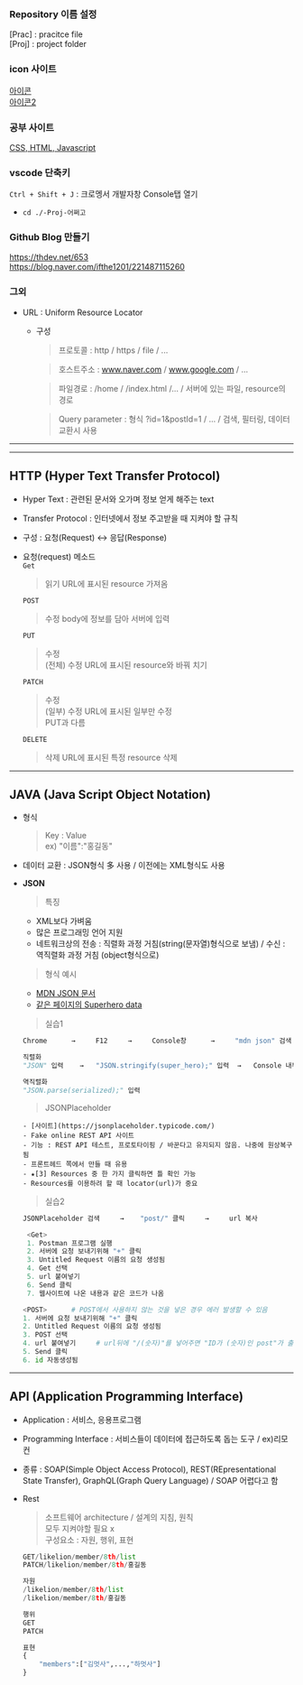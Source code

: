 ### Repository 이름 설정  
[Prac] : pracitce file  
[Proj] : project folder

### icon 사이트  
[아이콘](https://bite-sized-learning.tistory.com/145)  
[아이콘2](https://material.io/resources/icons/?style=baseline)  

### 공부 사이트  
[CSS, HTML, Javascript](https://ofcourse.kr/)  

### vscode 단축키  
`Ctrl + Shift + J` : 크로멩서 개발자창 Console탭 열기  
- `cd ./-Proj-어쩌고`  

### Github Blog 만들기  
https://thdev.net/653  
https://blog.naver.com/ifthe1201/221487115260  

### 그외  
- URL : Uniform Resource Locator  
  - 구성
    > 프로토콜 : http / https / file / ...  
    
    > 호스트주소 : www.naver.com / www.google.com / ...    
    
    > 파일경로 : /home / /index.html /... / 서버에 있는 파일, resource의 경로  
  
    > Query parameter : 형식 ?id=1&postId=1 / ... / 검색, 필터링, 데이터 교환시 사용  

- - -  
- - -  

## HTTP (Hyper Text Transfer Protocol)  
- Hyper Text : 관련된 문서와 오가며 정보 얻게 해주는 text  
- Transfer Protocol : 인터넷에서 정보 주고받을 때 지켜야 할 규칙  
- 구성 : 요청(Request) ↔ 응답(Response)  

- 요청(request) 메소드  
  `Get`  
    >  읽기 URL에 표시된 resource 가져옴  
    
  `POST`  
    > 수정 body에 정보를 담아 서버에 입력  
  
  `PUT`  
    > 수정  
    > (전체) 수정 URL에 표시된 resource와 바꿔 치기  
  
  `PATCH`  
    > 수정  
    > (일부) 수정 URL에 표시된 일부만 수정  
    > PUT과 다름  
  
  `DELETE`  
    > 삭제 URL에 표시된 특정 resource 삭제  
    
- - - 

## JAVA (Java Script Object Notation)  
- 형식  
  > Key : Value  
  > ex) "이름":"홍길동"  
- 데이터 교환 : JSON형식 多 사용 / 이전에는 XML형식도 사용  

- **JSON**  
  > 특징 
    - XML보다 가벼움  
    - 많은 프로그래밍 언어 지원  
    - 네트워크상의 전송 : 직렬화 과정 거침(string(문자열)형식으로 보냄) / 수신 : 역직렬화 과정 거침 (object형식으로)  
  > 형식 예시  
    - [MDN JSON 문서](https://developer.mozilla.org/ko/docs/learn/javascript/objects/json)  
    - [같은 페이지의 Superhero data](https://mdn.github.io.learning-area/javascript/oojs/json/superheroes.json.)  
  > 실습1  
  ```python
  Chrome      →     F12     →     Console창      →     "mdn json" 검색     →     "Working with Json" 클릭      →     본문의 [https://mdn.github.io/learning-area/javascript/oojs/json/superheroes.json.] 클릭     →     Text 등장     →     Text 복사     →     Console에 "let super_hero" 입력      → Text 붙여넣기 → ★[1]
  
  직렬화  
  "JSON" 입력    →   "JSON.stringify(super_hero);" 입력  →   Console 내부 내용이 string형식으로 출력됨

  역직렬화
  "JSON.parse(serialized);" 입력
   ```  
   > JSONPlaceholder
   
      - [사이트](https://jsonplaceholder.typicode.com/)  
      - Fake online REST API 사이트  
      - 기능 : REST API 테스트, 프로토타이핑 / 바꾼다고 유지되지 않음. 나중에 원상복구 됨  
      - 프론트헤드 쪽에서 만들 때 유용  
      - ★[3] Resources 중 한 가지 클릭하면 틀 확인 가능  
      - Resources를 이용하려 할 때 locator(url)가 중요  
   > 실습2  
   ```python
   JSONPlaceholder 검색     →    "post/" 클릭     →     url 복사

    <Get>
    1. Postman 프로그램 실행
    2. 서버에 요청 보내기위해 "+" 클릭
    3. Untitled Request 이름의 요청 생성됨
    4. Get 선택
    5. url 붙여넣기   
    6. Send 클릭
    7. 웹사이트에 나온 내용과 같은 코드가 나옴

  <POST>      # POST에서 사용하지 않는 것을 넣은 경우 에러 발생할 수 있음
  1. 서버에 요청 보내기위해 "+" 클릭
  2. Untitled Request 이름의 요청 생성됨
  3. POST 선택
  4. url 붙여넣기     # url뒤에 "/(숫자)"를 넣어주면 "ID가 (숫자)인 post"가 출력
  5. Send 클릭
  6. id 자동생성됨
  ```  
  
- - -  

## API (Application Programming Interface)  
- Application : 서비스, 응용프로그램  
- Programming Interface : 서비스들이 데이터에 접근하도록 돕는 도구 / ex)리모컨  
- 종류 : SOAP(Simple Object Access Protocol), REST(REpresentational State Transfer), GraphQL(Graph Query Language) / SOAP 어렵다고 함  

- Rest
  > 소프트웨어 architecture / 설계의 지침, 원칙  
  > 모두 지켜야할 필요 x  
  > 구성요소 : 자원, 행위, 표현
  ```python
  GET/likelion/member/8th/list
  PATCH/likelion/member/8th/홍길동
  
  자원
  /likelion/member/8th/list
  /likelion/member/8th/홍길동
  
  행위
  GET
  PATCH
  ```
  ```python
  표현
  {
      "members":["김멋사",...,"하멋사"]
  }
  ```  
